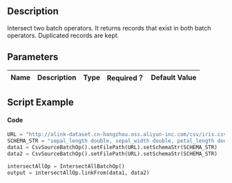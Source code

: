 ## Description
Intersect two batch  operators. It returns records that exist in both batch
 operators. Duplicated records are kept.

## Parameters
| Name | Description | Type | Required？ | Default Value |
| --- | --- | --- | --- | --- |


## Script Example
#### Code

```python
URL = "http://alink-dataset.cn-hangzhou.oss.aliyun-inc.com/csv/iris.csv"
SCHEMA_STR = "sepal_length double, sepal_width double, petal_length double, petal_width double, category string";
data1 = CsvSourceBatchOp().setFilePath(URL).setSchemaStr(SCHEMA_STR)
data2 = CsvSourceBatchOp().setFilePath(URL).setSchemaStr(SCHEMA_STR)

intersectAllOp = IntersectAllBatchOp()
output = intersectAllOp.linkFrom(data1, data2)
```
